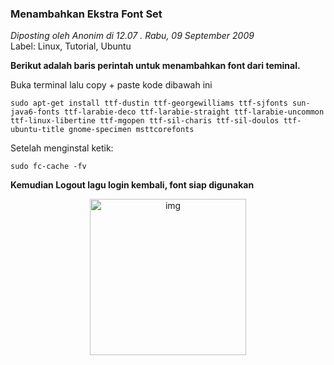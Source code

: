 ### **Menambahkan Ekstra Font Set**
_Diposting oleh Anonim di 12.07 . Rabu, 09 September 2009_
<br>
Label: Linux, Tutorial, Ubuntu

**Berikut adalah baris perintah untuk menambahkan font dari teminal.**

Buka terminal lalu copy + paste kode dibawah ini
```
sudo apt-get install ttf-dustin ttf-georgewilliams ttf-sjfonts sun-java6-fonts ttf-larabie-deco ttf-larabie-straight ttf-larabie-uncommon ttf-linux-libertine ttf-mgopen ttf-sil-charis ttf-sil-doulos ttf-ubuntu-title gnome-specimen msttcorefonts
```

Setelah menginstal ketik:
```
sudo fc-cache -fv
```

**Kemudian Logout lagu login kembali, font siap digunakan**

<div align="center">
	<img src="./assets/noimg.jpg" height="250px" alt="img">
</div> 
